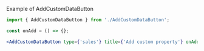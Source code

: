 Example of AddCustomDataButton

```jsx harmony
import { AddCustomDataButton } from './AddCustomDataButton';

const onAdd = () => {};

<AddCustomDataButton type={'sales'} title={'Add custom property'} onAdd={onAdd} />
```